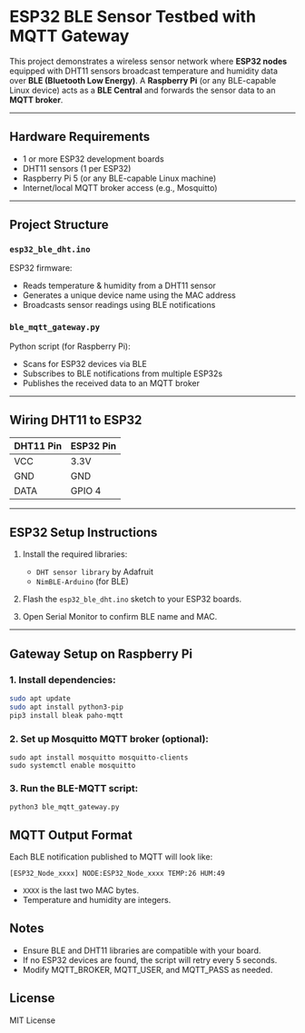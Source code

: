 # ESP32 BLE Sensor Testbed with MQTT Gateway

This project demonstrates a wireless sensor network where **ESP32 nodes** equipped with DHT11 sensors broadcast temperature and humidity data over **BLE (Bluetooth Low Energy)**. A **Raspberry Pi** (or any BLE-capable Linux device) acts as a **BLE Central** and forwards the sensor data to an **MQTT broker**.

---

## Hardware Requirements

- 1 or more ESP32 development boards  
- DHT11 sensors (1 per ESP32)
- Raspberry Pi 5 (or any BLE-capable Linux machine)
- Internet/local MQTT broker access (e.g., Mosquitto)

---

## Project Structure

### `esp32_ble_dht.ino`

ESP32 firmware:
- Reads temperature & humidity from a DHT11 sensor
- Generates a unique device name using the MAC address
- Broadcasts sensor readings using BLE notifications

### `ble_mqtt_gateway.py`

Python script (for Raspberry Pi):
- Scans for ESP32 devices via BLE
- Subscribes to BLE notifications from multiple ESP32s
- Publishes the received data to an MQTT broker

---

## Wiring DHT11 to ESP32

| DHT11 Pin | ESP32 Pin |
|-----------|-----------|
| VCC       | 3.3V      |
| GND       | GND       |
| DATA      | GPIO 4    |

---

## ESP32 Setup Instructions

1. Install the required libraries:
   - `DHT sensor library` by Adafruit
   - `NimBLE-Arduino` (for BLE)

2. Flash the `esp32_ble_dht.ino` sketch to your ESP32 boards.

3. Open Serial Monitor to confirm BLE name and MAC.

---

## Gateway Setup on Raspberry Pi

### 1. Install dependencies:

```bash
sudo apt update
sudo apt install python3-pip
pip3 install bleak paho-mqtt
```
### 2. Set up Mosquitto MQTT broker (optional):

```
sudo apt install mosquitto mosquitto-clients
sudo systemctl enable mosquitto

```
### 3. Run the BLE-MQTT script:
```
python3 ble_mqtt_gateway.py
```

## MQTT Output Format
Each BLE notification published to MQTT will look like:
```
[ESP32_Node_xxxx] NODE:ESP32_Node_xxxx TEMP:26 HUM:49
```
- `XXXX` is the last two MAC bytes.
- Temperature and humidity are integers.

## Notes
- Ensure BLE and DHT11 libraries are compatible with your board.
- If no ESP32 devices are found, the script will retry every 5 seconds.
- Modify MQTT_BROKER, MQTT_USER, and MQTT_PASS as needed.

## License
MIT License


